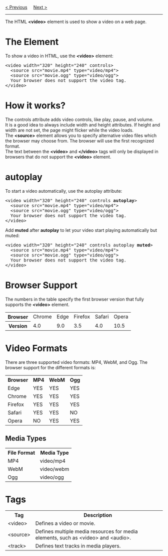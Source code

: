 <a href="/HTML/Media/Main.md">&lt; Previous</a>
&nbsp;&nbsp;&nbsp;
<a href="/HTML/Media/Audios.md">Next &gt;</a>
<hr>
The HTML <b>&lt;video&gt;</b> element is used to show a video on a web page.
<h1>The Element</h1>
To show a video in HTML, use the <b>&lt;video&gt;</b> element:
<pre>
&lt;video width="320" height="240" controls&gt;
  &lt;source src="movie.mp4" type="video/mp4"&gt;
  &lt;source src="movie.ogg" type="video/ogg"&gt;
  Your browser does not support the video tag.
&lt;/video&gt;
</pre>
<h1>How it works?</h1>
The controls attribute adds video controls, like play, pause, and volume.
<br>
It is a good idea to always include width and height attributes. If height and width are not set, the page might flicker while the video loads.
<br>
The <b>&lt;source&gt;</b> element allows you to specify alternative video files which the browser may choose from. The browser will use the first recognized format.
<br>
The text between the <b>&lt;video&gt;</b> and <b>&lt;/video&gt;</b> tags will only be displayed in browsers that do not support the <b>&lt;video&gt;</b> element.
<h1>autoplay</h1>
To start a video automatically, use the autoplay attribute:
<pre>
&lt;video width="320" height="240" controls <b>autoplay</b>&gt;
  &lt;source src="movie.mp4" type="video/mp4"&gt;
  &lt;source src="movie.ogg" type="video/ogg"&gt;
  Your browser does not support the video tag.
&lt;/video&gt;
</pre>
Add <b>muted</b> after <b>autoplay</b> to let your video start playing automatically but muted:
<pre>
&lt;video width="320" height="240" controls autoplay <b>muted</b>&gt;
  &lt;source src="movie.mp4" type="video/mp4"&gt;
  &lt;source src="movie.ogg" type="video/ogg"&gt;
  Your browser does not support the video tag.
&lt;/video&gt;
</pre>
<h1>Browser Support</h1>
The numbers in the table specify the first browser version that fully supports the <b>&lt;video&gt;</b> element.
<table class="ws-table-all notranslate">
  <tr>
    <th>Browser</th>
    <td>Chrome</td>
    <td>Edge</td>
    <td>Firefox</td>
    <td>Safari</td>
    <td>Opera</td>
  </tr>
  <tr>
    <th>Version</th>
    <td>4.0</td>
    <td>9.0</td>
    <td>3.5</td>
    <td>4.0</td>
    <td>10.5</td>
  </tr>
</table>
<h1>Video Formats</h1>
There are three supported video formats: MP4, WebM, and Ogg. The browser support for the different formats is:
<table class="ws-table-all notranslate">
  <tr>
    <th>Browser</th>
    <th>MP4</th>
    <th>WebM</th>
    <th>Ogg</th>
  </tr>
  <tr>
    <td>Edge</td>
    <td>YES</td>
    <td>YES</td>
    <td>YES</td>
  </tr>
  <tr>
    <td>Chrome</td>
    <td>YES</td>
    <td>YES</td>
    <td>YES</td>
  </tr>
  <tr>
    <td>Firefox</td>
    <td>YES</td>
    <td>YES</td>
    <td>YES</td>
  </tr>
  <tr>
    <td>Safari</td>
    <td>YES</td>
    <td>YES</td>
    <td>NO</td>
  </tr>
  <tr>
    <td>Opera</td>
    <td>NO</td>
    <td>YES</td>
    <td>YES</td>
  </tr>
</table>
<h2>Media Types</h2>
<table class="ws-table-all notranslate">
  <tr>
    <th>File Format</th>
    <th>Media Type</th>
  </tr>
  <tr>
    <td>MP4</td>
    <td>video/mp4</td>
  </tr>
  <tr>
    <td>WebM</td>
    <td>video/webm</td>
  </tr>
  <tr>
    <td>Ogg</td>
    <td>video/ogg</td>
  </tr>
</table>
<h1>Tags</h1>
<table class="ws-table-all notranslate">
<tr>
<th>Tag</th>
<th>Description</th>
</tr>
<tr>
<td>&lt;video&gt;</td>
<td>Defines a video or movie.</td>
</tr>
<tr>
<td>&lt;source&gt;</td>
<td>Defines multiple media resources for media elements, such as &lt;video&gt; and &lt;audio&gt;.</td>
</tr>
<tr>
<td>&lt;track&gt;</td>
<td>Defines text tracks in media players.</td>
</tr>
</table>
